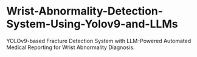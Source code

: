 # Wrist-Abnormality-Detection-System-Using-Yolov9-and-LLMs
YOLOv9-based Fracture Detection System with LLM-Powered Automated Medical Reporting for Wrist Abnormality Diagnosis.

